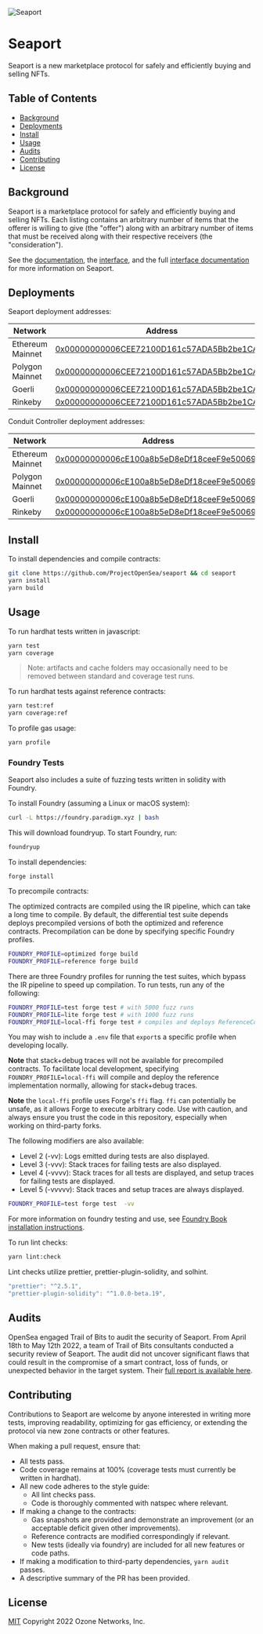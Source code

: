 ![Seaport](img/Seaport-banner.png)

# Seaport

Seaport is a new marketplace protocol for safely and efficiently buying and selling NFTs.

## Table of Contents

- [Background](#background)
- [Deployments](#deployments)
- [Install](#install)
- [Usage](#usage)
- [Audits](#audits)
- [Contributing](#contributing)
- [License](#license)

## Background

Seaport is a marketplace protocol for safely and efficiently buying and selling NFTs. Each listing contains an arbitrary number of items that the offerer is willing to give (the "offer") along with an arbitrary number of items that must be received along with their respective receivers (the "consideration").

See the [documentation](docs/SeaportDocumentation.md), the [interface](contracts/interfaces/SeaportInterface.sol), and the full [interface documentation](https://docs.opensea.io/v2.0/reference/seaport-overview) for more information on Seaport.

## Deployments

Seaport deployment addresses:

| Network          | Address                                    |
| ---------------- | ------------------------------------------ |
| Ethereum Mainnet | [0x00000000006CEE72100D161c57ADA5Bb2be1CA79](https://etherscan.io/address/0x00000000006cee72100d161c57ada5bb2be1ca79#code) |
| Polygon Mainnet  | [0x00000000006CEE72100D161c57ADA5Bb2be1CA79](https://polygonscan.com/address/0x00000000006CEE72100D161c57ADA5Bb2be1CA79) |
| Goerli           | [0x00000000006CEE72100D161c57ADA5Bb2be1CA79](https://goerli.etherscan.io/address/0x00000000006cee72100d161c57ada5bb2be1ca79#code) |
| Rinkeby          | [0x00000000006CEE72100D161c57ADA5Bb2be1CA79](https://rinkeby.etherscan.io/address/0x00000000006cee72100d161c57ada5bb2be1ca79#code) |

Conduit Controller deployment addresses:

| Network          | Address                                    |
| ---------------- | ------------------------------------------ |
| Ethereum Mainnet | [0x00000000006cE100a8b5eD8eDf18ceeF9e500697](https://etherscan.io/address/0x00000000006ce100a8b5ed8edf18ceef9e500697#code) |
| Polygon Mainnet  | [0x00000000006cE100a8b5eD8eDf18ceeF9e500697](https://polygonscan.com/address/0x00000000006ce100a8b5ed8edf18ceef9e500697) |
| Goerli           | [0x00000000006cE100a8b5eD8eDf18ceeF9e500697](https://goerli.etherscan.io/address/0x00000000006ce100a8b5ed8edf18ceef9e500697) |
| Rinkeby          | [0x00000000006cE100a8b5eD8eDf18ceeF9e500697](https://rinkeby.etherscan.io/address/0x00000000006ce100a8b5ed8edf18ceef9e500697) |

## Install

To install dependencies and compile contracts:

```bash
git clone https://github.com/ProjectOpenSea/seaport && cd seaport
yarn install
yarn build
```

## Usage

To run hardhat tests written in javascript:

```bash
yarn test
yarn coverage
```

> Note: artifacts and cache folders may occasionally need to be removed between standard and coverage test runs.

To run hardhat tests against reference contracts:

```bash
yarn test:ref
yarn coverage:ref
```

To profile gas usage:

```bash
yarn profile
```

### Foundry Tests

Seaport also includes a suite of fuzzing tests written in solidity with Foundry.

To install Foundry (assuming a Linux or macOS system):

```bash
curl -L https://foundry.paradigm.xyz | bash
```

This will download foundryup. To start Foundry, run:

```bash
foundryup
```

To install dependencies:

```
forge install
```

To precompile contracts:

The optimized contracts are compiled using the IR pipeline, which can take a long time to compile. By default, the differential test suite depends deploys precompiled versions of both the optimized and reference contracts. Precompilation can be done by specifying specific Foundry profiles.

```bash
FOUNDRY_PROFILE=optimized forge build
FOUNDRY_PROFILE=reference forge build
```

There are three Foundry profiles for running the test suites, which bypass the IR pipeline to speed up compilation. To run tests, run any of the following:

```bash
FOUNDRY_PROFILE=test forge test # with 5000 fuzz runs
FOUNDRY_PROFILE=lite forge test # with 1000 fuzz runs
FOUNDRY_PROFILE=local-ffi forge test # compiles and deploys ReferenceConsideration normally, with 1000 fuzz runs
```

You may wish to include a `.env` file that `export`s a specific profile when developing locally.

**Note** that stack+debug traces will not be available for precompiled contracts. To facilitate local development, specifying `FOUNDRY_PROFILE=local-ffi` will compile and deploy the reference implementation normally, allowing for stack+debug traces.

**Note** the `local-ffi` profile uses Forge's `ffi` flag. `ffi` can potentially be unsafe, as it allows Forge to execute arbitrary code. Use with caution, and always ensure you trust the code in this repository, especially when working on third-party forks.


The following modifiers are also available:

- Level 2 (-vv): Logs emitted during tests are also displayed.
- Level 3 (-vvv): Stack traces for failing tests are also displayed.
- Level 4 (-vvvv): Stack traces for all tests are displayed, and setup traces for failing tests are displayed.
- Level 5 (-vvvvv): Stack traces and setup traces are always displayed.

```bash
FOUNDRY_PROFILE=test forge test  -vv
```

For more information on foundry testing and use, see [Foundry Book installation instructions](https://book.getfoundry.sh/getting-started/installation.html).

To run lint checks:

```bash
yarn lint:check
```

Lint checks utilize prettier, prettier-plugin-solidity, and solhint.

```javascript
"prettier": "^2.5.1",
"prettier-plugin-solidity": "^1.0.0-beta.19",
```

## Audits

OpenSea engaged Trail of Bits to audit the security of Seaport. From April 18th to May 12th 2022, a team of Trail of Bits consultants conducted a security review of Seaport. The audit did not uncover significant flaws that could result in the compromise of a smart contract, loss of funds, or unexpected behavior in the target system. Their [full report is available here](https://github.com/trailofbits/publications/blob/master/reviews/SeaportProtocol.pdf).

## Contributing

Contributions to Seaport are welcome by anyone interested in writing more tests, improving readability, optimizing for gas efficiency, or extending the protocol via new zone contracts or other features.

When making a pull request, ensure that:

- All tests pass.
- Code coverage remains at 100% (coverage tests must currently be written in hardhat).
- All new code adheres to the style guide:
	- All lint checks pass.
	- Code is thoroughly commented with natspec where relevant.
- If making a change to the contracts:
	- Gas snapshots are provided and demonstrate an improvement (or an acceptable deficit given other improvements).
	- Reference contracts are modified correspondingly if relevant.
	- New tests (ideally via foundry) are included for all new features or code paths.
- If making a modification to third-party dependencies, `yarn audit` passes.
- A descriptive summary of the PR has been provided.

## License

[MIT](LICENSE) Copyright 2022 Ozone Networks, Inc.

